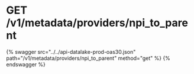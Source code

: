 # GET /v1/metadata/providers/npi_to_parent

{% swagger src="../../api-datalake-prod-oas30.json" path="/v1/metadata/providers/npi_to_parent" method="get" %}
{% endswagger %}

